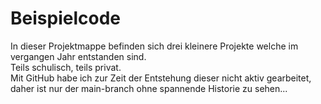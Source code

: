 # Beispielcode
In dieser Projektmappe befinden sich drei kleinere Projekte welche im vergangen Jahr entstanden sind. <br>
Teils schulisch, teils privat. <br>
Mit GitHub habe ich zur Zeit der Entstehung dieser nicht aktiv gearbeitet,
daher ist nur der main-branch ohne spannende Historie zu sehen...
